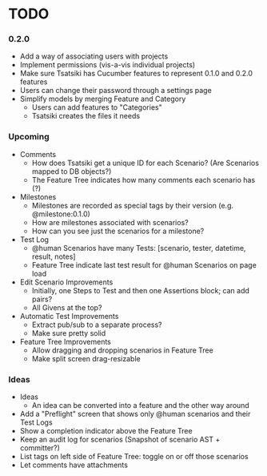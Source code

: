 # TODO

### 0.2.0

 - Add a way of associating users with projects
 - Implement permissions (vis-a-vis individual projects)
 - Make sure Tsatsiki has Cucumber features to represent 0.1.0 and 0.2.0 features
 - Users can change their password through a settings page
 - Simplify models by merging Feature and Category
    - Users can add features to "Categories"
    - Tsatsiki creates the files it needs

### Upcoming

 - Comments
    - How does Tsatsiki get a unique ID for each Scenario? (Are Scenarios mapped to DB objects?)
    - The Feature Tree indicates how many comments each scenario has (?)
 - Milestones
   - Milestones are recorded as special tags by their version (e.g. @milestone:0.1.0)
   - How are milestones associated with scenarios?
   - How can you see just the scenarios for a milestone?
 - Test Log
   - @human Scenarios have many Tests: [scenario, tester, datetime, result, notes]
   - Feature Tree indicate last test result for @human Scenarios on page load
 - Edit Scenario Improvements
    - Initially, one Steps to Test and then one Assertions block; can add pairs?
    - All Givens at the top?
 - Automatic Test Improvements
    - Extract pub/sub to a separate process?
    - Make sure pretty solid
 - Feature Tree Improvements
    - Allow dragging and dropping scenarios in Feature Tree
    - Make split screen drag-resizable

### Ideas

 - Ideas
    - An idea can be converted into a feature and the other way around
 - Add a "Preflight" screen that shows only @human scenarios and their Test Logs
 - Show a completion indicator above the Feature Tree
 - Keep an audit log for scenarios (Snapshot of scenario AST + committer?)
 - List tags on left side of Feature Tree: toggle on or off those scenarios
 - Let comments have attachments
